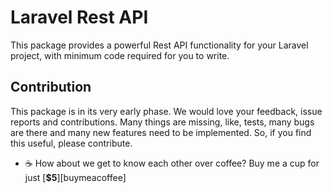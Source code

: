 # Laravel Rest API

This package provides a powerful Rest API functionality for your Laravel project, with minimum code required for you to write.

## Contribution
This package is in its very early phase. We would love your feedback, issue reports and contributions. Many things are missing, like, tests, many bugs are there and many new features need to be implemented. So, if you find this useful, please contribute.

- ☕ How about we get to know each other over coffee? Buy me a cup for just [**$5**][buymeacoffee]

